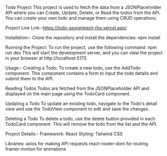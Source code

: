 

Todo Project
This project is used to fetch the data from a JSONPlaceholder API where you can Create, Update, Delete, or Read the todos from the API. You can create your own todo and manage them using CRUD operations.

Project Live Link:-https://todo-assignment-rho.vercel.app/

Installation:-
Clone the repository and install the dependencies:
npm install

Running the Project:
To run the project, use the following command:
npm run dev
This will start the development server, and you can view the project in your browser at http://localhost:5173.

Usage:-
Creating a Todo:
To create a new todo, use the AddTodo component. This component contains a form to input the todo details and submit them to the API.

Reading Todos
Todos are fetched from the JSONPlaceholder API and displayed on the main page using the TodoCard component.

Updating a Todo
To update an existing todo, navigate to the Todo's detail view and use the TodoView component to edit and save the changes.

Deleting a Todo
To delete a todo, use the delete button provided in each TodoCard component. This will remove the todo from the list and the API.

Project Details:-
Framework: React
Styling: Tailwind CSS

Libraries:
axios for making API requests
react-router-dom for routing
framer-motion for animations
